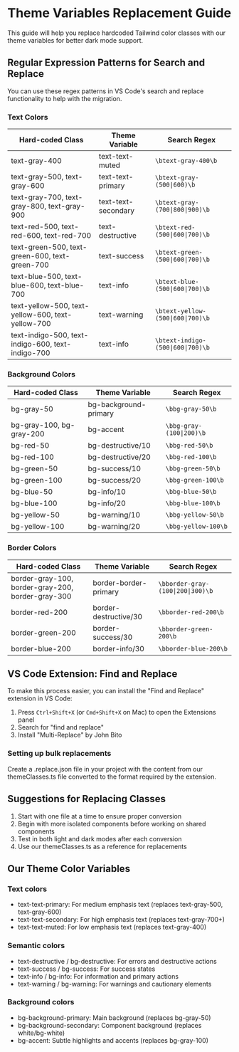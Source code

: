 # Theme Variables Replacement Guide

This guide will help you replace hardcoded Tailwind color classes with our theme variables for better dark mode support.

## Regular Expression Patterns for Search and Replace

You can use these regex patterns in VS Code's search and replace functionality to help with the migration.

### Text Colors

| Hard-coded Class                                  | Theme Variable      | Search Regex                      |
| ------------------------------------------------- | ------------------- | --------------------------------- |
| text-gray-400                                     | text-text-muted     | `\btext-gray-400\b`               |
| text-gray-500, text-gray-600                      | text-text-primary   | `\btext-gray-(500\|600)\b`        |
| text-gray-700, text-gray-800, text-gray-900       | text-text-secondary | `\btext-gray-(700\|800\|900)\b`   |
| text-red-500, text-red-600, text-red-700          | text-destructive    | `\btext-red-(500\|600\|700)\b`    |
| text-green-500, text-green-600, text-green-700    | text-success        | `\btext-green-(500\|600\|700)\b`  |
| text-blue-500, text-blue-600, text-blue-700       | text-info           | `\btext-blue-(500\|600\|700)\b`   |
| text-yellow-500, text-yellow-600, text-yellow-700 | text-warning        | `\btext-yellow-(500\|600\|700)\b` |
| text-indigo-500, text-indigo-600, text-indigo-700 | text-info           | `\btext-indigo-(500\|600\|700)\b` |

### Background Colors

| Hard-coded Class         | Theme Variable        | Search Regex             |
| ------------------------ | --------------------- | ------------------------ |
| bg-gray-50               | bg-background-primary | `\bbg-gray-50\b`         |
| bg-gray-100, bg-gray-200 | bg-accent             | `\bbg-gray-(100\|200)\b` |
| bg-red-50                | bg-destructive/10     | `\bbg-red-50\b`          |
| bg-red-100               | bg-destructive/20     | `\bbg-red-100\b`         |
| bg-green-50              | bg-success/10         | `\bbg-green-50\b`        |
| bg-green-100             | bg-success/20         | `\bbg-green-100\b`       |
| bg-blue-50               | bg-info/10            | `\bbg-blue-50\b`         |
| bg-blue-100              | bg-info/20            | `\bbg-blue-100\b`        |
| bg-yellow-50             | bg-warning/10         | `\bbg-yellow-50\b`       |
| bg-yellow-100            | bg-warning/20         | `\bbg-yellow-100\b`      |

### Border Colors

| Hard-coded Class                                  | Theme Variable        | Search Regex                      |
| ------------------------------------------------- | --------------------- | --------------------------------- |
| border-gray-100, border-gray-200, border-gray-300 | border-border-primary | `\bborder-gray-(100\|200\|300)\b` |
| border-red-200                                    | border-destructive/30 | `\bborder-red-200\b`              |
| border-green-200                                  | border-success/30     | `\bborder-green-200\b`            |
| border-blue-200                                   | border-info/30        | `\bborder-blue-200\b`             |

## VS Code Extension: Find and Replace

To make this process easier, you can install the "Find and Replace" extension in VS Code:

1. Press `Ctrl+Shift+X` (or `Cmd+Shift+X` on Mac) to open the Extensions panel
2. Search for "find and replace"
3. Install "Multi-Replace" by John Bito

### Setting up bulk replacements

Create a .replace.json file in your project with the content from our themeClasses.ts file converted to the format required by the extension.

## Suggestions for Replacing Classes

1. Start with one file at a time to ensure proper conversion
2. Begin with more isolated components before working on shared components
3. Test in both light and dark modes after each conversion
4. Use our themeClasses.ts as a reference for replacements

## Our Theme Color Variables

### Text colors

- text-text-primary: For medium emphasis text (replaces text-gray-500, text-gray-600)
- text-text-secondary: For high emphasis text (replaces text-gray-700+)
- text-text-muted: For low emphasis text (replaces text-gray-400)

### Semantic colors

- text-destructive / bg-destructive: For errors and destructive actions
- text-success / bg-success: For success states
- text-info / bg-info: For information and primary actions
- text-warning / bg-warning: For warnings and cautionary elements

### Background colors

- bg-background-primary: Main background (replaces bg-gray-50)
- bg-background-secondary: Component background (replaces white/bg-white)
- bg-accent: Subtle highlights and accents (replaces bg-gray-100)
